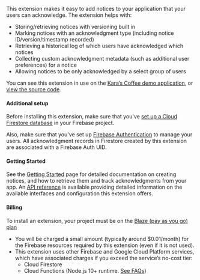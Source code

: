 This extension makes it easy to add notices to your application that your users can acknowledge. The extension helps with:

- Storing/retrieving notices with versioning built in
- Marking notices with an acknowledgment type (including notice ID/version/timestamp recorded)
- Retrieving a historical log of which users have acknowledged which notices
- Collecting custom acknowledgment metadata (such as additional user preferences) for a notice
- Allowing notices to be only acknowledged by a select group of users

You can see this extension in use on the [Kara’s Coffee demo application](https://karas-coffee.web.app/), or [view the source code](https://github.com/FirebaseExtended/karas-coffee).

#### Additional setup

Before installing this extension, make sure that you've [set up a Cloud Firestore database](https://firebase.google.com/docs/firestore/quickstart) in your Firebase project.

Also, make sure that you've set up [Firebase Authentication](https://firebase.google.com/docs/auth) to manage your users. All acknowledgment records in Firestore created by this extension are associated with a Firebase Auth UID.

#### Getting Started

See the [Getting Started](https://extensions.invertase.dev/firestore-record-acknowledgments) page for detailed documentation on creating notices, and how to retrieve them and track acknowledgments from your app. An [API reference](https://extensions.invertase.dev/firestore-record-acknowledgments/reference) is available providing detailed information on the available interfaces and configuration this extension offers.

#### Billing

To install an extension, your project must be on the [Blaze (pay as you go) plan](https://firebase.google.com/pricing)

- You will be charged a small amount (typically around $0.01/month) for the Firebase resources required by this extension (even if it is not used).
- This extension uses other Firebase and Google Cloud Platform services, which have associated charges if you exceed the service’s no-cost tier:
  - Cloud Firestore
  - Cloud Functions (Node.js 10+ runtime. [See FAQs](https://firebase.google.com/support/faq#extensions-pricing))
